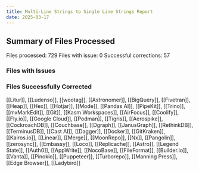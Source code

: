 ```yaml
---
title: Multi-Line Strings to Single Line Strings Report
date: 2025-03-17
---
```

## Summary of Files Processed
Files processed: 729
Files with issue: 0
Successful corrections: 57

### Files with Issues


### Files Successfully Corrected
[[Litur]], [[Ludenso]], [[wootag]], [[Astronomer]], [[BigQuery]], [[Fivetran]], [[Heap]], [[Hex]], [[Hotjar]], [[Mode]], [[Pandas AI]], [[PipeKit]], [[Trino]], [[mxMarkEdit]], [[Git]], [[Kasm Workspaces]], [[AirFocus]], [[Coolify]], [[Fly.io]], [[Google Cloud]], [[Podman]], [[Tigris]], [[Aerospike]], [[CockroachDB]], [[Couchbase]], [[Dgraph]], [[JanusGraph]], [[RethinkDB]], [[TerminusDB]], [[Cast AI]], [[Dagger]], [[Docker]], [[GitKraken]], [[Kairos.io]], [[Linear]], [[Merge]], [[MoonRepo]], [[Nx]], [[Pangolin]], [[zerosync]], [[Embassy]], [[Loco]], [[Replicache]], [[Astro]], [[Legend State]], [[Auth0]], [[AppWrite]], [[NocoBase]], [[FileFormat]], [[Builder.io]], [[Vanta]], [[Pinokio]], [[Puppeteer]], [[Turborepo]], [[Manning Press]], [[Edge Browser]], [[Ladybird]]
